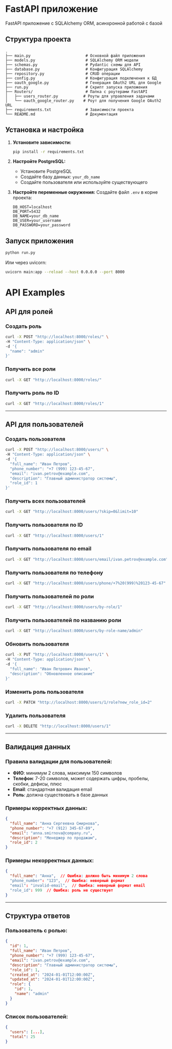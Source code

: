 # FastAPI приложение

FastAPI приложение с SQLAlchemy ORM, асинхронной работой с базой

## Структура проекта

```
.
├── main.py                        # Основной файл приложения
├── models.py                      # SQLAlchemy ORM модели
├── schemas.py                     # Pydantic схемы для API
├── database.py                    # Конфигурация SQLAlchemy
├── repository.py                  # CRUD операции
├── config.py                      # Конфигурация подключения к БД
├── oauth_google.py                # Генерация OAuth2 URL для Google
├── run.py                         # Скрипт запуска приложения
├── Routers/                       # Папка с роутерами FastAPI
│   ├── users_router.py           # Роуты для управления задачами
│   └── oauth_google_router.py    # Роут для получения Google OAuth2 URL
├── requirements.txt               # Зависимости проекта
└── README.md                      # Документация
```

## Установка и настройка

1. **Установите зависимости:**
   ```bash
   pip install -r requirements.txt
   ```

2. **Настройте PostgreSQL:**
   - Установите PostgreSQL
   - Создайте базу данных: `your_db_name`
   - Создайте пользователя или используйте существующего

3. **Настройте переменные окружения:**
   Создайте файл `.env` в корне проекта:
   ```
   DB_HOST=localhost
   DB_PORT=5432
   DB_NAME=your_db_name
   DB_USER=your_username
   DB_PASSWORD=your_password
   ```

## Запуск приложения

```bash
python run.py
```

Или через uvicorn:
```bash
uvicorn main:app --reload --host 0.0.0.0 --port 8000
```

# API Examples

## API для ролей

### Создать роль
```bash
curl -X POST "http://localhost:8000/roles/" \
-H "Content-Type: application/json" \
-d '{
  "name": "admin"
}'
```

### Получить все роли
```bash
curl -X GET "http://localhost:8000/roles/"
```

### Получить роль по ID
```bash
curl -X GET "http://localhost:8000/roles/1"
```

---

## API для пользователей

### Создать пользователя
```bash
curl -X POST "http://localhost:8000/users/" \
-H "Content-Type: application/json" \
-d '{
  "full_name": "Иван Петров",
  "phone_number": "+7 (999) 123-45-67",
  "email": "ivan.petrov@example.com",
  "description": "Главный администратор системы",
  "role_id": 1
}'
```

### Получить всех пользователей
```bash
curl -X GET "http://localhost:8000/users/?skip=0&limit=10"
```

### Получить пользователя по ID
```bash
curl -X GET "http://localhost:8000/users/1"
```

### Получить пользователя по email
```bash
curl -X GET "http://localhost:8000/users/email/ivan.petrov@example.com"
```

### Получить пользователя по телефону
```bash
curl -X GET "http://localhost:8000/users/phone/+7%20(999)%20123-45-67"
```

### Получить пользователей по роли
```bash
curl -X GET "http://localhost:8000/users/by-role/1"
```

### Получить пользователей по названию роли
```bash
curl -X GET "http://localhost:8000/users/by-role-name/admin"
```

### Обновить пользователя
```bash
curl -X PUT "http://localhost:8000/users/1" \
-H "Content-Type: application/json" \
-d '{
  "full_name": "Иван Петрович Иванов",
  "description": "Обновленное описание"
}'
```

### Изменить роль пользователя
```bash
curl -X PATCH "http://localhost:8000/users/1/role?new_role_id=2"
```

### Удалить пользователя
```bash
curl -X DELETE "http://localhost:8000/users/1"
```

---

## Валидация данных

### Правила валидации для пользователей:

- **ФИО**: минимум 2 слова, максимум 150 символов
- **Телефон**: 7-20 символов, может содержать цифры, пробелы, скобки, дефисы, плюс
- **Email**: стандартная валидация email
- **Роль**: должна существовать в базе данных

### Примеры корректных данных:

```json
{
  "full_name": "Анна Сергеевна Смирнова",
  "phone_number": "+7 (912) 345-67-89",
  "email": "anna.smirnova@company.ru",
  "description": "Менеджер по продажам",
  "role_id": 2
}
```

### Примеры некорректных данных:

```json
{
  "full_name": "Анна",  // Ошибка: должно быть минимум 2 слова
  "phone_number": "123",  // Ошибка: неверный формат
  "email": "invalid-email",  // Ошибка: неверный формат email
  "role_id": 999  // Ошибка: роль не существует
}
```

---

## Структура ответов

### Пользователь с ролью:
```json
{
  "id": 1,
  "full_name": "Иван Петров",
  "phone_number": "+7 (999) 123-45-67",
  "email": "ivan.petrov@example.com",
  "description": "Главный администратор системы",
  "role_id": 1,
  "created_at": "2024-01-01T12:00:00Z",
  "updated_at": "2024-01-01T12:00:00Z",
  "role": {
    "id": 1,
    "name": "admin"
  }
}
```

### Список пользователей:
```json
{
  "users": [...],
  "total": 25
}
```